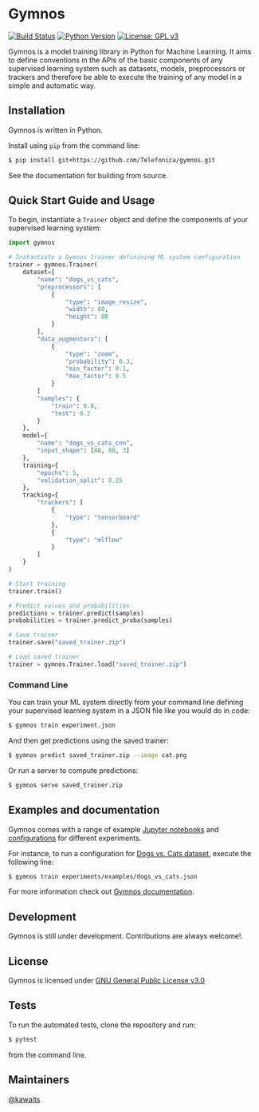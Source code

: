 # Gymnos
[![Build Status](https://dev.azure.com/pablolopezcoya/gymnos/_apis/build/status/Telefonica.gymnos-devel?branchName=devel)](https://dev.azure.com/pablolopezcoya/gymnos/_build/latest?definitionId=3&branchName=devel)
 [![Python Version](https://img.shields.io/badge/python-3.6+-blue.svg)](https://www.python.org/downloads/release/python-369/)
 [![License: GPL v3](https://img.shields.io/badge/License-GPLv3-blue.svg)](https://www.gnu.org/licenses/gpl-3.0)

Gymnos is a model training library in Python for Machine Learning. It aims to define conventions in the APIs of the basic components of any supervised learning system such as datasets, models, preprocessors or trackers and therefore be able to execute the training of any model in a simple and automatic way.

## Installation

Gymnos is written in Python.

Install using `pip` from the command line:
```sh
$ pip install git+https://github.com/Telefonica/gymnos.git
```

See the documentation for building from source.

## Quick Start Guide and Usage
To begin, instantiate a `Trainer` object and define the components of your supervised learning system:
```py
import gymnos

# Instantiate a Gymnos trainer definining ML system configuration
trainer = gymnos.Trainer(
    dataset={
        "name": "dogs_vs_cats",
        "preprocessors": [
            {
                "type": "image_resize",
                "width": 80,
                "height": 80
            }
        ],
        "data_augmentors": [
            {
                "type": "zoom",
                "probability": 0.3,
                "min_factor": 0.1,
                "max_factor": 0.5
            }
        ]
        "samples": {
            "train": 0.8,
            "test": 0.2
        }
    },
    model={
        "name": "dogs_vs_cats_cnn",
        "input_shape": [80, 80, 3]
    },
    training={
        "epochs": 5,
        "validation_split": 0.25
    },
    tracking={
        "trackers": [
            {
                "type": "tensorboard"
            },
            {
                "type": "mlflow"
            }
        ]
    }
)

# Start training
trainer.train()

# Predict values and probabilities
predictions = trainer.predict(samples)
probabilities = trainer.predict_proba(samples)

# Save trainer
trainer.save("saved_trainer.zip")

# Load saved trainer
trainer = gymnos.Trainer.load("saved_trainer.zip")
```

### Command Line

You can train your ML system directly from your command line defining your supervised learning system in a JSON file like you would do in code:

```sh
$ gymnos train experiment.json
```

And then get predictions using the saved trainer:
```sh
$ gymnos predict saved_trainer.zip --image cat.png
```

Or run a server to compute predictions:
```sh
$ gymnos serve saved_trainer.zip
```

## Examples and documentation

Gymnos comes with a range of example [Jupyter notebooks](examples/) and [configurations](experiments/examples/) for different experiments.

For instance, to run a configuration for [Dogs vs. Cats dataset](https://www.kaggle.com/c/dogs-vs-cats), execute the following line:
```sh
$ gymnos train experiments/examples/dogs_vs_cats.json
```

For more information check out [Gymnos documentation](http://dev-aura-comp-01:8081).

## Development
Gymnos is still under development. Contributions are always welcome!.

## License
Gymnos is licensed under [GNU General Public License v3.0](LICENSE)

## Tests
To run the automated tests, clone the repository and run:
```sh
$ pytest
```
from the command line.

## Maintainers
[@kawaits](https://github.com/kawaits)
